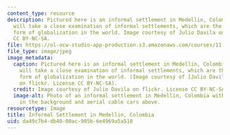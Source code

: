 ```yaml
---
content_type: resource
description: Pictured here is an informal settlement in Medellin, Colombia. This course
  will take a close examination of informal settlements, which are the most common
  form of globalization in the world. Image courtesy of Julio Davila on flickr. License
  CC BY-NC-SA.
file: https://ol-ocw-studio-app-production.s3.amazonaws.com/courses/11-333-urban-design-seminar-spring-2016/da49c7b4db4000ac905b6e4969a5a518_11-333s16.jpg
file_type: image/jpeg
image_metadata:
  caption: Pictured here is an informal settlement in Medellin, Colombia. This course
    will take a close examination of informal settlements, which are the most common
    form of globalization in the world. (Image courtesy of [Julio Davila](https://flic.kr/p/c4d8gA)
    on flickr. License CC BY-NC-SA).
  credit: Image courtesy of Julio Davila on flickr. License CC BY-NC-SA.
  image-alt: Photo of an informal settlement in Medellin, Colombia with a public library
    in the background and aerial cable cars above.
resourcetype: Image
title: Informal Settlement in Medellin, Colombia
uid: da49c7b4-db40-00ac-905b-6e4969a5a518
---
```

